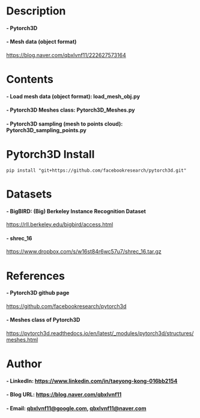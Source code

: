 
Description
=============

#### - Pytorch3D

#### - Mesh data (object format)
https://blog.naver.com/qbxlvnf11/222627573164

Contents
=============

#### - Load mesh data (object format): load_mesh_obj.py
#### - Pytorch3D Meshes class: Pytorch3D_Meshes.py
#### - Pytorch3D sampling (mesh to points cloud): Pytorch3D_sampling_points.py

Pytorch3D Install
=============

```
pip install "git+https://github.com/facebookresearch/pytorch3d.git"
```

  
Datasets
=============

#### - BigBIRD: (Big) Berkeley Instance Recognition Dataset

https://rll.berkeley.edu/bigbird/access.html

#### - shrec_16

https://www.dropbox.com/s/w16st84r6wc57u7/shrec_16.tar.gz

References
=============

#### - Pytorch3D github page

https://github.com/facebookresearch/pytorch3d

#### - Meshes class of Pytorch3D

https://pytorch3d.readthedocs.io/en/latest/_modules/pytorch3d/structures/meshes.html


Author
=============

#### - LinkedIn: https://www.linkedin.com/in/taeyong-kong-016bb2154

#### - Blog URL: https://blog.naver.com/qbxlvnf11

#### - Email: qbxlvnf11@google.com, qbxlvnf11@naver.com

